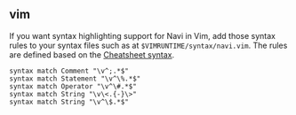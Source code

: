 ## vim

If you want syntax highlighting support for Navi in Vim, add those syntax rules
to your syntax files such as at `$VIMRUNTIME/syntax/navi.vim`.
The rules are defined based on the [Cheatsheet syntax](cheatsheet_syntax.md).

```vim
syntax match Comment "\v^;.*$"
syntax match Statement "\v^\%.*$"
syntax match Operator "\v^\#.*$"
syntax match String "\v\<.{-}\>"
syntax match String "\v^\$.*$"
```
